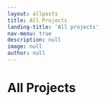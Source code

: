 ```yaml
---
layout: allposts
title: All Projects
landing-title: 'All projects'
nav-menu: true
description: null
image: null
author: null
---
```


<h1>All Projects</h1>
